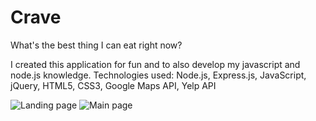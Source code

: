 # Crave
What's the best thing I can eat right now?

I created this application for fun and to also develop my javascript and node.js knowledge.
Technologies used: Node.js, Express.js, JavaScript, jQuery, HTML5, CSS3, Google Maps API, Yelp API
   
![Landing page](http://imageshack.com/a/img537/9431/1thy0Z.png)
![Main page](http://imageshack.com/a/img661/6620/GSen3B.png)
